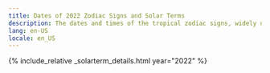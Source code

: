 ```yaml
---
title: Dates of 2022 Zodiac Signs and Solar Terms
description: The dates and times of the tropical zodiac signs, widely used in western astrology, and solar terms of year 2022
lang: en-US
locale: en_US
---
```

{% include_relative _solarterm_details.html year="2022" %}
